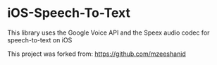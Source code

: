 iOS-Speech-To-Text
==================

This library uses the Google Voice API and the Speex audio codec for speech-to-text on iOS 

This project was forked from: https://github.com/mzeeshanid
